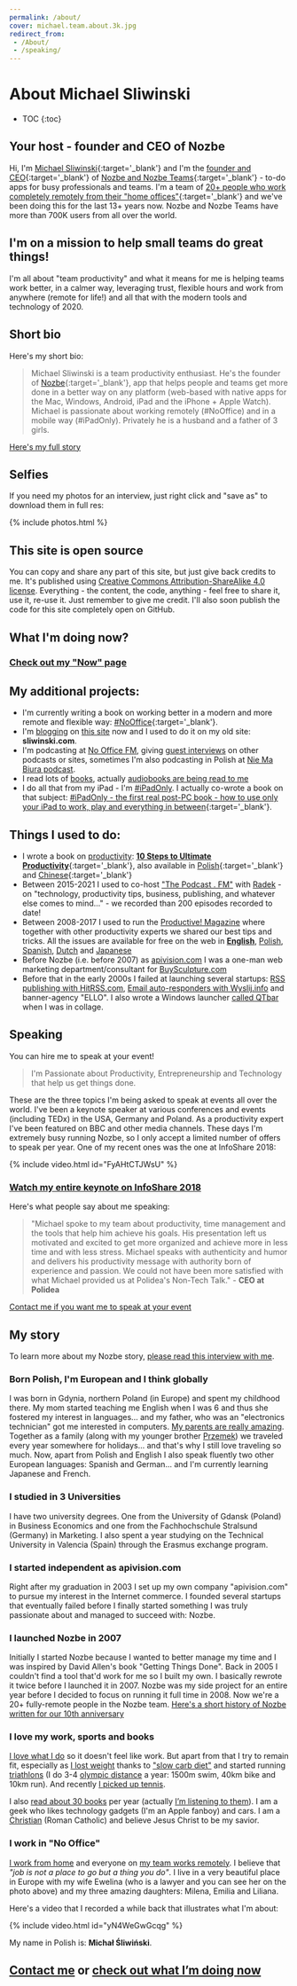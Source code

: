 ```yaml
---
permalink: /about/
cover: michael.team.about.3k.jpg
redirect_from:
 - /About/
 - /speaking/
---
```


# About Michael Sliwinski

* TOC
{:toc}

## Your host - founder and CEO of Nozbe

Hi, I'm [Michael Sliwinski](/){:target='_blank'} and I'm the [founder and CEO](https://michael.gratis/nozbemichael){:target='_blank'} of [Nozbe and Nozbe Teams](https://michael.gratis/nozbe){:target='_blank'} - to-do apps for busy professionals and teams. I'm <leading></leading> a team of [20+ people who work completely remotely from their "home offices"](https://nozbe.com/about?a=mike){:target='_blank'} and we've been doing this for the last 13+ years now. Nozbe and Nozbe Teams have more than 700K users from all over the world.

## I'm on a mission to help small teams do great things!

I'm all about "team productivity" and what it means for me is helping teams work better, in a calmer way, leveraging trust, flexible hours and work from anywhere (remote for life!) and all that with the modern tools and technology of 2020.

## Short bio

Here's my short bio:

> Michael Sliwinski is a team productivity enthusiast. He's the founder of [Nozbe](https://michael.gratis/nozbe){:target='_blank'}, app that helps people and teams get more done in a better way on any platform (web-based with native apps for the Mac, Windows, Android, iPad and the iPhone + Apple Watch). Michael is passionate about working remotely (#NoOffice) and in a mobile way (#iPadOnly). Privately he is a husband and a father of 3 girls.

[Here's my full story](https://michael.team/about/#my-story)

## Selfies

If you need my photos for an interview, just right click and "save as" to download them in full res:

{% include photos.html %}

## This site is open source

You can copy and share any part of this site, but just give back credits to me. It's published using [Creative Commons Attribution-ShareAlike 4.0 license](/license). Everything - the content, the code, anything - feel free to share it, use it, re-use it. Just remember to give me credit. I'll also soon publish the code for this site completely open on GitHub.

## What I'm doing now?

### [Check out my "Now" page](/now/)

## My additional projects:

* I'm currently writing a book on working better in a modern and more remote and flexible way: [#NoOffice](https://nooffice.org){:target='_blank'}.
* I'm [blogging](/blogging) on [this site](/archive/) now and I used to do it on my old site: **sliwinski.com**.
* I'm podcasting at [No Office FM](/noofficefm/), giving [guest interviews](/guest/) on other podcasts or sites, sometimes I'm also podcasting in Polish at [Nie Ma Biura podcast](/pl/niemabiura/).
* I read lots of [books](/books/), actually [audiobooks are being read to me](/reading/)
* I do all that from my iPad - I'm [#iPadOnly](/ipadonly/). I actually co-wrote a book on that subject: [#iPadOnly - the first real post-PC book - how to use only your iPad to work, play and everything in between](https://ipadonly.com){:target='_blank'}.

## Things I used to do:

* I wrote a book on [productivity](/productivity): [**10 Steps to Ultimate Productivity**](https://productivitycourse.com){:target='_blank'}, also available in [Polish](https://kursproduktywnosci.pl){:target='_blank'} and [Chinese](https://10steps.tw){:target='_blank'}
* Between 2015-2021 I used to co-host ["The Podcast . FM"](/podcast) with [Radek](https://michael.gratis/radex) - on "technology, productivity tips, business, publishing, and whatever else comes to mind..." - we recorded than 200 episodes recorded to date!
* Between 2008-2017 I used to run the [Productive! Magazine](http://productivemag.com/issues) where together with other productivity experts we shared our best tips and tricks. All the issues are available for free on the web in **[English](http://productivemag.com)**, [Polish](http://productivemag.pl), [Spanish](http://productivemag.es), [Dutch](http://productivemag.nl) and [Japanese](http://productivemag.jp)
* Before Nozbe (i.e. before 2007) as [apivision.com](http://apivision.com) I was a one-man web marketing department/consultant for [BuySculpture.com](https://buysculpture.com)
* Before that in the early 2000s I failed at launching several startups: [RSS publishing with HitRSS.com](/hitrss/), [Email auto-responders with Wyslij.info](http://wyslij.info) and banner-agency "ELLO". I also wrote a Windows launcher [called QTbar](/qtbar/) when I was in collage.

## Speaking

You can hire me to speak at your event!

> I'm Passionate about Productivity, Entrepreneurship and Technology that help us get things done.

These are the three topics I'm being asked to speak at events all over the world. I've been a keynote speaker at various conferences and events (including TEDx) in the USA, Germany and Poland. As a productivity expert I've been featured on BBC and other media channels. These days I'm extremely busy running Nozbe, so I only accept a limited number of offers to speak per year. One of my recent ones was the one at InfoShare 2018:

{% include video.html id="FyAHtCTJWsU" %}

### [Watch my entire keynote on InfoShare 2018](/infoshare/)

Here's what people say about me speaking:

> "Michael spoke to my team about productivity, time management and the tools that help him achieve his goals. His presentation left us motivated and excited to get more organized and achieve more in less time and with less stress. Michael speaks with authenticity and humor and delivers his productivity message with authority born of experience and passion. We could not have been more satisfied with what Michael provided us at Polidea's Non-Tech Talk." - **CEO at Polidea**

[Contact me if you want me to speak at your event](/contact)

## My story

To learn more about my Nozbe story, [please read this interview with me](/interview).

### Born Polish, I'm European and I think globally

I was born in Gdynia, northern Poland (in Europe) and spent my childhood there. My mom started teaching me English when I was 6 and thus she fostered my interest in languages... and my father, who was an "electronics technician" got me interested in computers. [My parents are really amazing](/parents). Together as a family (along with my younger brother [Przemek](http://smart-mod.pl)) we traveled every year somewhere for holidays... and that's why I still love traveling so much. Now, apart from Polish and English I also speak fluently two other European languages: Spanish and German... and I'm currently learning Japanese and French.

### I studied in 3 Universities

I have two university degrees. One from the University of Gdansk (Poland) in Business Economics and one from the Fachhochschule Stralsund (Germany) in Marketing. I also spent a year studying on the Technical University in Valencia (Spain) through the Erasmus exchange program.

### I started independent as apivision.com

Right after my graduation in 2003 I set up my own company "apivision.com" to pursue my interest in the Internet commerce. I founded several startups that eventually failed before I finally started something I was truly passionate about and managed to succeed with: Nozbe.

### I launched Nozbe in 2007

Initially I started Nozbe because I wanted to better manage my time and I was inspired by David Allen's book "Getting Things Done". Back in 2005 I couldn't find a tool that'd work for me so I built my own. I basically rewrote it twice before I launched it in 2007. Nozbe was my side project for an entire year before I decided to focus on running it full time in 2008. Now we're a 20+ fully-remote people in the Nozbe team. [Here's a short history of Nozbe written for our 10th anniversary](https://nozbe.com/blog/10-years/)

### I love my work, sports and books

[I love what I do](/5-loves/) so it doesn't feel like work. But apart from that I try to remain fit, especially as [I lost weight](/fitness2014/) thanks to ["slow carb diet"](/slow-carb-diet/) and started running [triathlons](/triathlon) (I do 3-4 [olympic distance](/triathlon-list/) a year: 1500m swim, 40km bike and 10km run). And recently [I picked up tennis](/tennis).

I also [read about 30 books](/reading) per year (actually [I’m listening to them](/reading-audiobooks-and-absorbing-content)). I am a geek who likes technology gadgets (I'm an Apple fanboy) and cars. I am a [Christian](/catholic) (Roman Catholic) and believe Jesus Christ to be my savior.

### I work in "No Office"

[I work from home](/office) and everyone on [my team works remotely](/teleworking). I believe that *"job is not a place to go but a thing you do"*. I live in a very beautiful place in Europe with my wife Ewelina (who is a lawyer and you can see her on the photo above) and my three amazing daughters: Milena, Emilia and Liliana.

Here's a video that I recorded a while back that illustrates what I'm about:

{% include video.html id="yN4WeGwGcqg" %}

My name in Polish is: **Michał Śliwiński**.

## [Contact me](/contact) or [check out what I’m doing now](/now)
